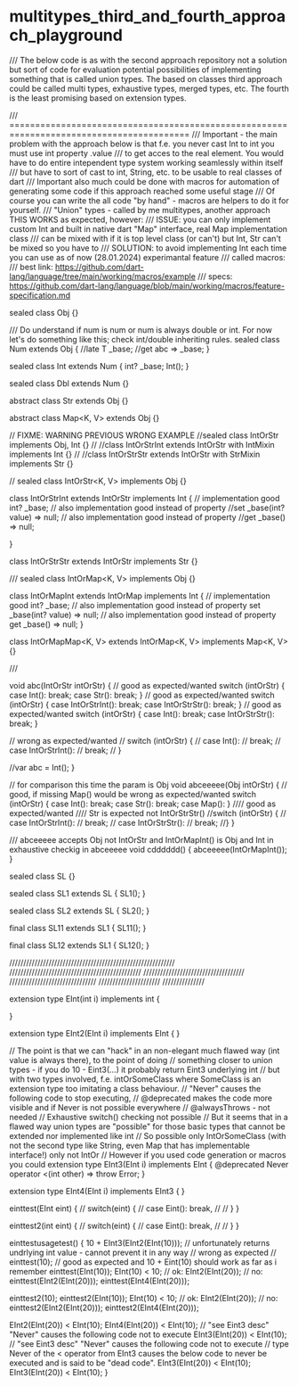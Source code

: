 # multitypes_third_and_fourth_approach_playground

/// The below code is as with the second approach repository not a solution but sort of code for evaluation potential possibilities of implementing something that is called union types. The based on classes third approach could be called multi types, exhaustive types, merged types, etc. The fourth is the least promising based on extension types.

/// =========================================================================================
/// Important - the main problem with the approach below is that f.e. you never cast Int to int you must use int property .value
/// to get acces to the real element. You would have to do entire intependent type system working seamlessly within itself
/// but have to sort of cast to int, String, etc. to be usable to real classes of dart
/// Important also much could be done with macros for automation of generating some code if this approach reached some useful stage
/// Of course you can write the all code "by hand" - macros are helpers to do it for yourself. 
/// "Union" types - called by me multitypes, another approach THIS WORKS as expected, however:
/// ISSUE: you can only implement custom Int and built in native dart "Map" interface, real Map implementation class 
/// can be mixed with if it is top level class (or can't) but Int, Str can't be mixed so you have to 
/// SOLUTION: to avoid implementing Int each time you can use as of now (28.01.2024) experimantal feature
/// called macros:
/// best link: https://github.com/dart-lang/language/tree/main/working/macros/example
/// specs: https://github.com/dart-lang/language/blob/main/working/macros/feature-specification.md

sealed class Obj {}

/// Do understand if num is num or num is always double or int. For now let's do something like this; check int/double inheriting rules.
sealed class Num<T extends num> extends Obj {
  //late T _base;
  //get abc => _base;
}

sealed class Int extends Num<int> {
  int? _base;
  Int();
}

sealed class Dbl extends Num<double> {}

abstract class Str extends Obj {}

abstract class Map<K, V> extends Obj {}

// FIXME: WARNING PREVIOUS WRONG EXAMPLE
//sealed class IntOrStr implements Obj, Int {}
//
//class IntOrStrInt extends IntOrStr with IntMixin implements Int {}
//
//class IntOrStrStr extends IntOrStr with StrMixin implements Str {}

//
sealed class IntOrStr<K, V> implements Obj {}

class IntOrStrInt extends IntOrStr implements Int {
  // implementation good 
  int? _base;
  // also implementation good instead of property
  //set _base(int? value) => null;
  // also implementation good instead of property
  //get _base() => null;

}

class IntOrStrStr extends IntOrStr implements Str {}

///
sealed class IntOrMap<K, V> implements Obj {}

class IntOrMapInt extends IntOrMap implements Int {
  // implementation good int? _base;
  // also implementation good instead of property
  set _base(int? value) => null;
  // also implementation good instead of property
  get _base() => null;
}

class IntOrMapMap<K, V> extends IntOrMap<K, V> implements Map<K, V> {}

///

void abc(IntOrStr intOrStr) {
  // good as expected/wanted
  switch (intOrStr) {
    case Int():
      break;
    case Str():
      break;
  }
  // good as expected/wanted
  switch (intOrStr) {
    case IntOrStrInt():
      break;
    case IntOrStrStr():
      break;
  }
  // good as expected/wanted
  switch (intOrStr) {
    case Int():
      break;
    case IntOrStrStr():
      break;
  }

  // wrong as expected/wanted
  // switch (intOrStr) {
  //   case Int():
  //     break;
  //   case IntOrStrInt():
  //     break;
  // }

  //var abc = Int();
}

// for comparison this time the param is Obj
void abceeeee(Obj intOrStr) {
  // good, if missing Map() would be wrong as expected/wanted
  switch (intOrStr) {
    case Int():
      break;
    case Str():
      break;
    case Map():
  }
  //// good as expected/wanted
  //// Str is expected not IntOrStrStr()
  //switch (intOrStr) {
  //  case IntOrStrInt():
  //    break;
  //  case IntOrStrStr():
  //    break;
  //}
}

/// abceeeee accepts Obj not IntOrStr and IntOrMapInt() is Obj and Int in exhaustive checkig in abceeeee
void cdddddd() {
  abceeeee(IntOrMapInt());
}


sealed class SL {}

sealed class SL1 extends SL {
  SL1();
}

sealed class SL2 extends SL {
  SL2();
}

final class SL11 extends SL1 {
  SL11();
}

final class SL12 extends SL1 {
  SL12();
}

///////////////////////////////////////////////////////////
///////////////////////////////////////////////
////////////////////////////////////
///////////////////////////////
//////////////////////
///////////////

extension type EInt<T>(int i) implements int {

}

extension type EInt2<T>(EInt i) implements EInt {
}

// The point is that we can "hack" in an non-elegant much flawed way (int value is always there), to the point of doing 
// something closer to union types - if you do 10 - Eint3(...) it probably return Eint3 underlying int
// but with two types involved, f.e. intOrSomeClass where SomeClass is an extension type too imitating a class behaviour.
// "Never" causes the following code to stop executing, 
// @deprecated makes the code more visible and if Never is not possible everywhere
// @alwaysThrows - not needed
// Exhaustive switch() checking not possible
// But it seems that in a flawed way union types are "possible" for those basic types that cannot be extended nor implemented like int
// So possible only IntOrSomeClass (with not the second type like String, even Map that has implementable interface!) only not IntOr<T>
// However if you used code generation or macros you could
extension type EInt3<T>(EInt i) implements EInt {
  @deprecated
  Never operator <(int other) => throw Error;
}

extension type EInt4<T>(EInt i) implements EInt3 {
}


einttest(EInt eint) {
//  switch(eint) {
//    case Eint(): break,
//
//  }
}

einttest2(int eint) {
//  switch(eint) {
//    case Eint(): break,
//
//  }
}


einttestusagetest() {
  10 + EInt3(EInt2(EInt(10))); // unfortunately returns undrlying int value - cannot prevent it in any way
  // wrong as expected 
  // einttest(10);
  // good as expected and 10 + Eint(10) should work as far as i remember
  einttest(EInt(10));
  EInt(10) < 10;
  // ok:
  EInt2(EInt(20));
  // no:
  einttest(EInt2(EInt(20)));
  einttest(EInt4(EInt(20)));

  einttest2(10);
  einttest2(EInt(10));
  EInt(10) < 10;
  // ok:
  EInt2(EInt(20));
  // no:
  einttest2(EInt2(EInt(20)));
  einttest2(EInt4(EInt(20)));

  EInt2(EInt(20)) < EInt(10);
  EInt4(EInt(20)) < EInt(10); // "see Eint3 desc" "Never" causes the following code not to execute
  EInt3(EInt(20)) < EInt(10); // "see Eint3 desc" "Never" causes the following code not to execute
  // type Never of the < operator from EInt3 causes the below code to never be executed and is said to be "dead code".
  EInt3(EInt(20)) < EInt(10);
  EInt3(EInt(20)) < EInt(10);
}
